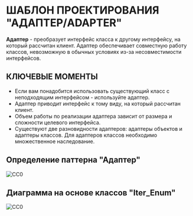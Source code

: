 ШАБЛОН ПРОЕКТИРОВАНИЯ "АДАПТЕР/ADAPTER"
=======================================
**Адаптер** - преобразует интерфейс класса к другому интерфейсу, на который рассчитан клиент. Адаптер 
обеспечивает совместную работу классов, невозможную в обычных условиях из-за несовместимости интерфейсов.

КЛЮЧЕВЫЕ МОМЕНТЫ
----------------
- Если вам понадобится использовать существующий класс с неподходящим интерфейсом - используйте адаптер.
- Адаптер приводит интерфейс к тому виду, на который рассчитан клиент.
- Объем работы по реализации адаптера зависит от размера и сложности целевого интерфейса.
- Существуют две разновидности адаптеров: адаптеры объектов и адаптеры классов. Для адаптеров классов 
  необходимо множественное наследование.

Определение паттерна "Адаптер"
------------------------------
![CC0](https://github.com/Panchenko-Vlad/java-lessons/blob/master/LessonsJavaSE/src/HeadFirst/Adapter_7/Screenshots/adapter1.png)

Диаграмма на основе классов "Iter_Enum"
---------------------------------------
![CC0](https://github.com/Panchenko-Vlad/java-lessons/blob/master/LessonsJavaSE/src/HeadFirst/Adapter_7/Screenshots/adapter2.png)